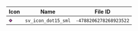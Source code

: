 | Icon | Name | File ID |
| ---  | ---  | ---     |
| ![](sv_icon_dot15_sml.png) | `sv_icon_dot15_sml` | `-4788206278268923522` |
